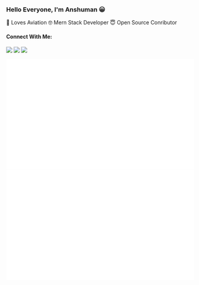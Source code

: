 ### Hello Everyone, I'm Anshuman 😀
🚀 Loves Aviation
🤓 Mern Stack Developer 
😇 Open Source Conributor

#### Connect With Me:
<a href="https://twitter.com/AnshumanDhiman5"><img src="https://img.icons8.com/cute-clipart/64/000000/twitter.png"/></a> <a href="https://www.linkedin.com/in/anshuman-dhiman-06a7341ab/"><img src="https://img.icons8.com/cute-clipart/64/000000/linkedin.png"/></a> <a href="https://www.facebook.com/anshuman.dhiman.359/"><img src="https://img.icons8.com/cute-clipart/64/000000/facebook.png"/></a>



![](https://github.com/AnshumanDhiman/stats/blob/master/generated/languages.svg)
![](https://github.com/AnshumanDhiman/stats/blob/master/generated/overview.svg)

<!--
**AnshumanDhiman/AnshumanDhiman** is a ✨ _special_ ✨ repository because its `README.md` (this file) appears on your GitHub profile.

Here are some ideas to get you started:

- 🔭 I’m currently working on 
- 🌱 I’m currently learning ...
- 👯 I’m looking to collaborate on ...
- 🤔 I’m looking for help with ...
- 💬 Ask me about ...
- 📫 How to reach me: ...
- 😄 Pronouns: ...
- ⚡ Fun fact: ..
-->
